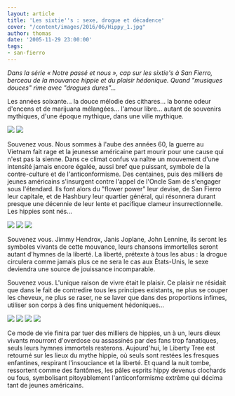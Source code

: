 ```yaml
---
layout: article
title: 'Les sixtie''s : sexe, drogue et décadence'
cover: "/content/images/2016/06/Hippy_1.jpg"
author: thomas
date: '2005-11-29 23:00:00'
tags:
- san-fierro
---
```


_Dans la série « Notre passé et nous », cap sur les sixtie's à San Fierro, berceau de la mouvance hippie et du plaisir hédonique. Quand "musiques douces" rime avec "drogues dures"..._

Les années soixante... la douce mélodie des cithares... la bonne odeur d'encens et de marijuana mélangées... l'amour libre... autant de souvenirs mythiques, d'une époque mythique, dans une ville mythique.

![](/content/images/2005/01/Hippy_10.jpg)
![](/content/images/2005/01/Hippy_2.jpg)

Souvenez vous. Nous sommes à l'aube des années 60, la guerre au Vietnam fait rage et la jeunesse américaine part mourir pour une cause qui n'est pas la sienne. Dans ce climat confus va naître un mouvement d'une intensité jamais encore égalée, aussi bref que puissant, symbole de la contre-culture et de l'anticonformisme. Des centaines, puis des milliers de jeunes américains s'insurgent contre l'appel de l'Oncle Sam de s'engager sous l'étendard. Ils font alors du "flower power" leur devise, de San Fierro leur capitale, et de Hashbury leur quartier général, qui résonnera durant presque une décennie de leur lente et pacifique clameur insurrectionnelle. Les hippies sont nés...

![](/content/images/2005/01/Hippy_3.jpg)
![](/content/images/2005/01/Hippy_9.jpg)
![](/content/images/2005/01/Hippy_8.jpg)

Souvenez vous. Jimmy Hendrox, Janis Joplane, John Lennine, ils seront les symboles vivants de cette mouvance, leurs chansons immortelles seront autant d'hymnes de la liberté. La liberté, prétexte à tous les abus : la drogue circulera comme jamais plus ce ne sera le cas aux États-Unis, le sexe deviendra une source de jouissance incomparable.

Souvenez vous. L'unique raison de vivre était le plaisir. Ce plaisir ne résidait que dans le fait de contredire tous les principes existants, ne plus se couper les cheveux, ne plus se raser, ne se laver que dans des proportions infimes, utiliser son corps à des fins uniquement hédoniques...

![](/content/images/2005/01/Hippy_4.jpg)
![](/content/images/2005/01/Hippy_5.jpg)
![](/content/images/2005/01/Hippy_6.jpg)
![](/content/images/2005/01/Hippy_7.jpg)

Ce mode de vie finira par tuer des milliers de hippies, un à un, leurs dieux vivants mourront d'overdose ou assassinés par des fans trop fanatiques, seuls leurs hymnes immortels resterons. Aujourd'hui, le Liberty Tree est retourné sur les lieux du mythe hippie, où seuls sont restées les fresques enfantines, respirant l'insouciance et la liberté. Et quand la nuit tombe, ressortent comme des fantômes, les pâles esprits hippy devenus clochards ou fous, symbolisant pitoyablement l'anticonformisme extrême qui décima tant de jeunes américains.

<!--kg-card-end: markdown-->
